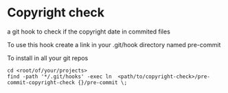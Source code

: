 # Copyright check

a git hook to check if the copyright date in commited files

To use this hook create a link in your .git/hook directory named pre-commit

To install in all your git repos

```
cd <root/of/your/projects>
find -path '*/.git/hooks' -exec ln  <path/to/copyright-check>/pre-commit-copyright-check {}/pre-commit \;
```
